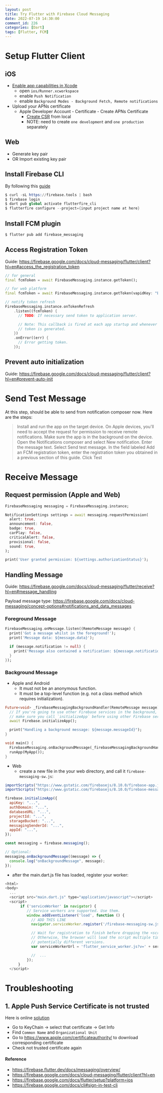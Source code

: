 ```yaml
---
layout: post
title: Try Flutter with Firebase Cloud Messaging
date: 2022-07-19 14:30:00
comment_id: 226
categories: [Dart]
tags: [Flutter, FCM]
---
```


# Setup Flutter Client

## iOS

- [Enable app capabilities in Xcode](https://firebase.google.com/docs/cloud-messaging/flutter/client?hl=en#enable_app_capabilities_in_xcode)
  - open `ios/Runner.xcworkspace`
  - enable `Push Notification`
  - enable `Background Modes - Background Fetch, Remote notifications`
- Upload your APNs certificate
  - Apple Developer Account - Certificate - Create APNs Certificate
    - [Create CSR](https://help.apple.com/developer-account/#/devbfa00fef7) from local
    - NOTE: need to create `one development` and `one production` separately

## Web

- Generate key pair
- OR Import existing key pair

## Install Firebase CLI

By following this [guide](https://firebase.google.com/docs/cli#sign-in-test-cli)

```s
$ curl -sL https://firebase.tools | bash
$ firebase login
$ dart pub global activate flutterfire_cli
$ flutterfire configure --project={input project name at here}
```

## Install FCM plugin

```s
$ flutter pub add firebase_messaging
```

## Access Registration Token

Guide: <https://firebase.google.com/docs/cloud-messaging/flutter/client?hl=en#access_the_registration_token>

```dart
// for general
final fcmToken = await FirebaseMessaging.instance.getToken();

// for web platform
final fcmToken = await FirebaseMessaging.instance.getToken(vapidKey: "BKagOny0KF_2pCJQ3m....moL0ewzQ8rZu");

// notify token refresh
FirebaseMessaging.instance.onTokenRefresh
    .listen((fcmToken) {
      // TODO: If necessary send token to application server.

      // Note: This callback is fired at each app startup and whenever a new
      // token is generated.
    })
    .onError((err) {
      // Error getting token.
    });
```

## Prevent auto initialization

Guide: <https://firebase.google.com/docs/cloud-messaging/flutter/client?hl=en#prevent-auto-init>

# Send Test Message

At this step, should be able to send from notification composer now. Here are the steps:

> Install and run the app on the target device. On Apple devices, you'll need to accept the request for permission to receive remote notifications.
> Make sure the app is in the background on the device.
> Open the Notifications composer and select New notification.
> Enter the message text.
> Select Send test message.
> In the field labeled Add an FCM registration token, enter the registration token you obtained in a previous section of this guide.
> Click Test

# Receive Message

## Request permission (Apple and Web)

```dart
FirebaseMessaging messaging = FirebaseMessaging.instance;

NotificationSettings settings = await messaging.requestPermission(
  alert: true,
  announcement: false,
  badge: true,
  carPlay: false,
  criticalAlert: false,
  provisional: false,
  sound: true,
);

print('User granted permission: ${settings.authorizationStatus}');
```

## Handling Message

Guide: <https://firebase.google.com/docs/cloud-messaging/flutter/receive?hl=en#message_handling>

Payload message type: <https://firebase.google.com/docs/cloud-messaging/concept-options#notifications_and_data_messages>

### Foreground Message

```dart
FirebaseMessaging.onMessage.listen((RemoteMessage message) {
  print('Got a message whilst in the foreground!');
  print('Message data: ${message.data}');

  if (message.notification != null) {
    print('Message also contained a notification: ${message.notification}');
  }
});
```

### Background Message

- Apple and Android
  - It must not be an anonymous function.
  - It must be a top-level function (e.g. not a class method which requires initialization).
```dart
Future<void> _firebaseMessagingBackgroundHandler(RemoteMessage message) async {
  // If you're going to use other Firebase services in the background, such as Firestore,
  // make sure you call `initializeApp` before using other Firebase services.
  await Firebase.initializeApp();

  print("Handling a background message: ${message.messageId}");
}

void main() {
  FirebaseMessaging.onBackgroundMessage(_firebaseMessagingBackgroundHandler);
  runApp(MyApp());
}
```

- Web
  - create a new file in the your web directory, and call it `firebase-messaging-sw.js`:

```js
importScripts("https://www.gstatic.com/firebasejs/8.10.0/firebase-app.js");
importScripts("https://www.gstatic.com/firebasejs/8.10.0/firebase-messaging.js");

firebase.initializeApp({
  apiKey: "...",
  authDomain: "...",
  databaseURL: "...",
  projectId: "...",
  storageBucket: "...",
  messagingSenderId: "...",
  appId: "...",
});

const messaging = firebase.messaging();

// Optional:
messaging.onBackgroundMessage((message) => {
  console.log("onBackgroundMessage", message);
});
```

  - after the main.dart.js file has loaded, register your worker:

```js
<html>
<body>
  ...
  <script src="main.dart.js" type="application/javascript"></script>
  <script>
       if ('serviceWorker' in navigator) {
          // Service workers are supported. Use them.
          window.addEventListener('load', function () {
            // ADD THIS LINE
            navigator.serviceWorker.register('/firebase-messaging-sw.js');

            // Wait for registration to finish before dropping the <script> tag.
            // Otherwise, the browser will load the script multiple times,
            // potentially different versions.
            var serviceWorkerUrl = 'flutter_service_worker.js?v=' + serviceWorkerVersion;

            //  ...
          });
      }
  </script>
```

# Troubleshooting

## 1. Apple Push Service Certificate is not trusted

Here is online [solution](https://stackoverflow.com/questions/71211405/apple-push-service-certificate-is-not-trusted)

- Go to KeyChain -> select that certificate -> Get Info
- Find `Common Name` and `Organizational Unit`
- Go to <https://www.apple.com/certificateauthority/> to download corresponding certificate
- Check not trusted certificate again

#### Reference

- <https://firebase.flutter.dev/docs/messaging/overview/>
- <https://firebase.google.com/docs/cloud-messaging/flutter/client?hl=en>
- <https://firebase.google.com/docs/flutter/setup?platform=ios>
- <https://firebase.google.com/docs/cli#sign-in-test-cli>
